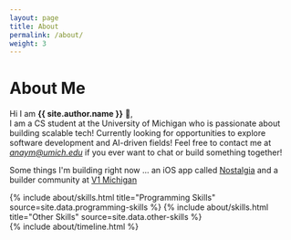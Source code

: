 ```yaml
---
layout: page
title: About
permalink: /about/
weight: 3
---
```


# **About Me**

Hi I am **{{ site.author.name }}** :wave:,<br>
 I am a CS student at the University of Michigan who is passionate about building scalable tech! Currently looking for opportunities to explore software development and AI-driven fields! Feel free to contact me at [*anaym@umich.edu*](mailto:anaym@umich.edu) if you ever want to chat or build something together!

 Some things I'm building right now ...
 an iOS app called [Nostalgia](https://nostalgia-app.com) and a builder community at [V1 Michigan](https://v1michigan.com/)

<div class="row">
{% include about/skills.html title="Programming Skills" source=site.data.programming-skills %}
{% include about/skills.html title="Other Skills" source=site.data.other-skills %}
</div>

<div class="row">
{% include about/timeline.html %}
</div>
